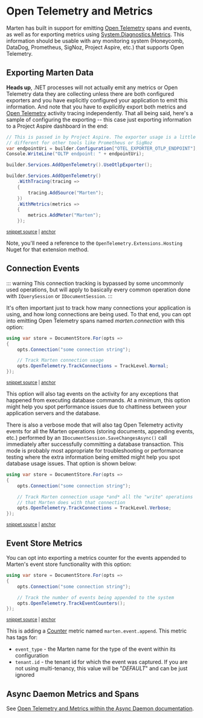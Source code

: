 # Open Telemetry and Metrics <Badge type="tip" text="7.10" />

Marten has built in support for emitting [Open Telemetry](https://opentelemetry.io/) spans and events, as well as for exporting metrics
using [System.Diagnostics.Metrics](https://learn.microsoft.com/en-us/dotnet/core/diagnostics/metrics-instrumentation). 
This information should be usable with any monitoring system (Honeycomb, DataDog, Prometheus, SigNoz, Project Aspire, etc.)
that supports Open Telemetry. 

## Exporting Marten Data

**Heads up**, .NET processes will not actually emit any metrics or Open Telemetry data
they are collecting unless there are both configured exporters and you have explicitly
configured your application to emit this information. And note that you have to explicitly
export both metrics and [Open Telemetry](https://opentelemetry.io/) activity tracing independently. That all being
said, here's a sample of configuring the exporting -- this case just exporting information to
a Project Aspire dashboard in the end:

<!-- snippet: sample_enabling_open_telemetry_exporting_from_Marten -->
<a id='snippet-sample_enabling_open_telemetry_exporting_from_Marten'></a>
```cs
// This is passed in by Project Aspire. The exporter usage is a little
// different for other tools like Prometheus or SigNoz
var endpointUri = builder.Configuration["OTEL_EXPORTER_OTLP_ENDPOINT"];
Console.WriteLine("OLTP endpoint: " + endpointUri);

builder.Services.AddOpenTelemetry().UseOtlpExporter();

builder.Services.AddOpenTelemetry()
    .WithTracing(tracing =>
    {
        tracing.AddSource("Marten");
    })
    .WithMetrics(metrics =>
    {
        metrics.AddMeter("Marten");
    });
```
<sup><a href='https://github.com/JasperFx/marten/blob/master/src/samples/AspireHeadlessTripService/Program.cs#L21-L40' title='Snippet source file'>snippet source</a> | <a href='#snippet-sample_enabling_open_telemetry_exporting_from_Marten' title='Start of snippet'>anchor</a></sup>
<!-- endSnippet -->

Note, you'll need a reference to the `OpenTelemetry.Extensions.Hosting` Nuget for that
extension method. 

## Connection Events

::: warning
This connection tracking is bypassed by some uncommonly used operations, but will apply to basically every common
operation done with `IQuerySession` or `IDocumentSession`.
:::

It's often important just to track how many connections your application is using, and how long connections are being used.
To that end, you can opt into emitting Open Telemetry spans named *marten.connection* with this option:

<!-- snippet: sample_enabling_normal_level_of_connection_tracking -->
<a id='snippet-sample_enabling_normal_level_of_connection_tracking'></a>
```cs
using var store = DocumentStore.For(opts =>
{
    opts.Connection("some connection string");

    // Track Marten connection usage
    opts.OpenTelemetry.TrackConnections = TrackLevel.Normal;
});
```
<sup><a href='https://github.com/JasperFx/marten/blob/master/src/Marten.Testing/Examples/OtelSamples.cs#L11-L21' title='Snippet source file'>snippet source</a> | <a href='#snippet-sample_enabling_normal_level_of_connection_tracking' title='Start of snippet'>anchor</a></sup>
<!-- endSnippet -->

This option will also tag events on the activity for any exceptions that happened from executing database commands. At a 
minimum, this option might help you spot performance issues due to chattiness between your application servers
and the database.

There is also a verbose mode that will also tag Open Telemetry activity events for all the Marten operations
(storing documents, appending events, etc.) performed by an `IDocumentSession.SaveChangesAsync()` call immediately
after successfully committing a database transaction. This mode is probably most appropriate for troubleshooting
or performance testing where the extra information being emitted might help you spot database usage issues. That
option is shown below:

<!-- snippet: sample_enabling_verbose_level_of_connection_tracking -->
<a id='snippet-sample_enabling_verbose_level_of_connection_tracking'></a>
```cs
using var store = DocumentStore.For(opts =>
{
    opts.Connection("some connection string");

    // Track Marten connection usage *and* all the "write" operations
    // that Marten does with that connection
    opts.OpenTelemetry.TrackConnections = TrackLevel.Verbose;
});
```
<sup><a href='https://github.com/JasperFx/marten/blob/master/src/Marten.Testing/Examples/OtelSamples.cs#L26-L37' title='Snippet source file'>snippet source</a> | <a href='#snippet-sample_enabling_verbose_level_of_connection_tracking' title='Start of snippet'>anchor</a></sup>
<!-- endSnippet -->

## Event Store Metrics

You can opt into exporting a metrics counter for the events appended to Marten's event store functionality
with this option:

<!-- snippet: sample_track_event_counters -->
<a id='snippet-sample_track_event_counters'></a>
```cs
using var store = DocumentStore.For(opts =>
{
    opts.Connection("some connection string");

    // Track the number of events being appended to the system
    opts.OpenTelemetry.TrackEventCounters();
});
```
<sup><a href='https://github.com/JasperFx/marten/blob/master/src/Marten.Testing/Examples/OtelSamples.cs#L42-L52' title='Snippet source file'>snippet source</a> | <a href='#snippet-sample_track_event_counters' title='Start of snippet'>anchor</a></sup>
<!-- endSnippet -->

This is adding a [Counter](https://learn.microsoft.com/en-us/dotnet/core/diagnostics/metrics-instrumentation) metric named `marten.event.append`.
This metric has tags for:

* `event_type` - the Marten name for the type of the event within its configuration
* `tenant.id` - the tenant id for which the event was captured. If you are not using multi-tenancy, this value will be "*DEFAULT*" and can be just ignored

## Async Daemon Metrics and Spans

See [Open Telemetry and Metrics within the Async Daemon documentation](/events/projections/async-daemon.html#open-telemetry-and-metrics).

